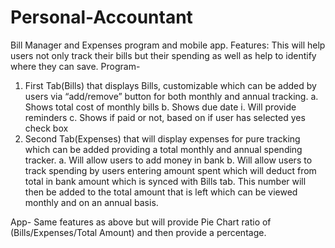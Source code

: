 # Personal-Accountant
Bill Manager and Expenses program and mobile app.
Features:
This will help users not only track their bills but their spending as well as help to identify where they can save.
Program- 
1.	First Tab(Bills) that displays Bills, customizable which can be added by users via “add/remove” button for both monthly and annual tracking.
a.	Shows total cost of monthly bills
b.	Shows due date
i.	Will provide reminders
c.	Shows if paid or not, based on if user has selected yes check box
2.	Second Tab(Expenses) that will display expenses for pure tracking which can be added providing a total monthly and annual spending tracker. 
a.	Will allow users to add money in bank
b.	Will allow users to track spending by users entering amount spent which will deduct from total in bank amount which is synced with Bills tab. This number will then be added to the total amount that is left which can be viewed monthly and on an annual basis.
 
App- Same features as above but will provide Pie Chart ratio of (Bills/Expenses/Total Amount) and then provide a percentage.
